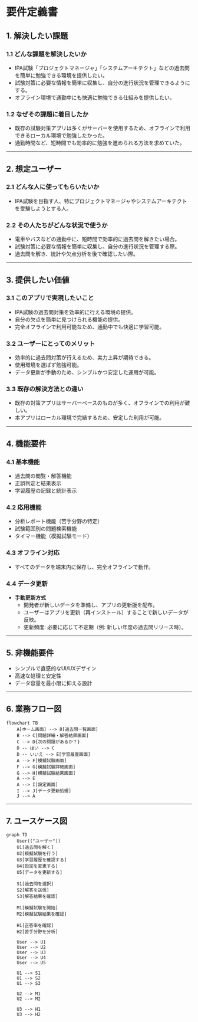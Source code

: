 # **要件定義書**

## **1. 解決したい課題**

### **1.1 どんな課題を解決したいか**
- IPA試験「プロジェクトマネージャ」「システムアーキテクト」などの過去問を簡単に勉強できる環境を提供したい。
- 試験対策に必要な情報を簡単に収集し、自分の進行状況を管理できるようにする。
- オフライン環境で通勤中にも快適に勉強できる仕組みを提供したい。

### **1.2 なぜその課題に着目したか**
- 既存の試験対策アプリは多くがサーバーを使用するため、オフラインで利用できるローカル環境で勉強したかった。
- 通勤時間など、短時間でも効率的に勉強を進められる方法を求めていた。

---

## **2. 想定ユーザー**

### **2.1 どんな人に使ってもらいたいか**
- IPA試験を目指す人、特にプロジェクトマネージャやシステムアーキテクトを受験しようとする人。

### **2.2 その人たちがどんな状況で使うか**
- 電車やバスなどの通勤中に、短時間で効率的に過去問を解きたい場合。
- 試験対策に必要な情報を簡単に収集し、自分の進行状況を管理する際。
- 過去問を解き、統計や欠点分析を後で確認したい際。

---

## **3. 提供したい価値**

### **3.1 このアプリで実現したいこと**
- IPA試験の過去問対策を効率的に行える環境の提供。
- 自分の欠点を簡単に見つけられる機能の提供。
- 完全オフラインで利用可能なため、通勤中でも快適に学習可能。

### **3.2 ユーザーにとってのメリット**
- 効率的に過去問対策が行えるため、実力上昇が期待できる。
- 使用環境を選ばず勉強可能。
- データ更新が手動のため、シンプルかつ安定した運用が可能。

### **3.3 既存の解決方法との違い**
- 既存の対策アプリはサーバーベースのものが多く、オフラインでの利用が難しい。
- 本アプリはローカル環境で完結するため、安定した利用が可能。

---

## **4. 機能要件**

### **4.1 基本機能**
- 過去問の閲覧・解答機能
- 正誤判定と結果表示
- 学習履歴の記録と統計表示

### **4.2 応用機能**
- 分析レポート機能（苦手分野の特定）
- 試験範囲別の問題検索機能
- タイマー機能（模擬試験モード）

### **4.3 オフライン対応**
- すべてのデータを端末内に保存し、完全オフラインで動作。

### **4.4 データ更新**
- **手動更新方式**  
  - 開発者が新しいデータを準備し、アプリの更新版を配布。
  - ユーザーはアプリを更新（再インストール）することで新しいデータが反映。
  - 更新頻度: 必要に応じて不定期（例: 新しい年度の過去問リリース時）。

---

## **5. 非機能要件**
- シンプルで直感的なUI/UXデザイン
- 高速な処理と安定性
- データ容量を最小限に抑える設計

---

## **6. 業務フロー図**

```mermaid
flowchart TB
    A[ホーム画面] --> B[過去問一覧画面]
    B --> C[問題詳細・解答結果画面]
    C --> D{次の問題があるか？}
    D -- はい --> C
    D -- いいえ --> E[学習履歴画面]
    A --> F[模擬試験画面]
    F --> G[模擬試験詳細画面]
    G --> H[模擬試験結果画面]
    A --> E
    A --> I[設定画面]
    I --> J[データ更新処理]
    J --> A
```

---

## **7. ユースケース図**

```mermaid
graph TD
    User(("ユーザー"))
    U1[過去問を解く]
    U2[模擬試験を行う]
    U3[学習履歴を確認する]
    U4[設定を変更する]
    U5[データを更新する]
    
    S1[過去問を選択]
    S2[解答を送信]
    S3[解答結果を確認]
    
    M1[模擬試験を開始]
    M2[模擬試験結果を確認]
    
    H1[正答率を確認]
    H2[苦手分野を分析]
    
    User --> U1
    User --> U2
    User --> U3
    User --> U4
    User --> U5
    
    U1 --> S1
    U1 --> S2
    U1 --> S3
    
    U2 --> M1
    U2 --> M2
    
    U3 --> H1
    U3 --> H2
```
